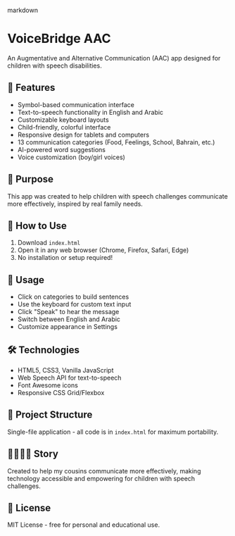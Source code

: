 markdown
# VoiceBridge AAC

An Augmentative and Alternative Communication (AAC) app designed for children with speech disabilities.

## 🌟 Features
- Symbol-based communication interface
- Text-to-speech functionality in English and Arabic
- Customizable keyboard layouts
- Child-friendly, colorful interface
- Responsive design for tablets and computers
- 13 communication categories (Food, Feelings, School, Bahrain, etc.)
- AI-powered word suggestions
- Voice customization (boy/girl voices)

## 🎯 Purpose
This app was created to help children with speech challenges communicate more effectively, inspired by real family needs.

## 🚀 How to Use
1. Download `index.html`
2. Open it in any web browser (Chrome, Firefox, Safari, Edge)
3. No installation or setup required!

## 📱 Usage
- Click on categories to build sentences
- Use the keyboard for custom text input
- Click "Speak" to hear the message
- Switch between English and Arabic
- Customize appearance in Settings

## 🛠️ Technologies
- HTML5, CSS3, Vanilla JavaScript
- Web Speech API for text-to-speech
- Font Awesome icons
- Responsive CSS Grid/Flexbox

## 📁 Project Structure
Single-file application - all code is in `index.html` for maximum portability.

## 👨‍👩‍👧‍👦 Story
Created to help my cousins communicate more effectively, making technology accessible and empowering for children with speech challenges.

## 📄 License
MIT License - free for personal and educational use.
